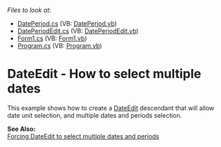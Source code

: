 <!-- default file list -->
*Files to look at*:

* [DatePeriod.cs](./CS/DatePeriodEdit/DatePeriod.cs) (VB: [DatePeriod.vb](./VB/DatePeriodEdit/DatePeriod.vb))
* [DatePeriodEdit.cs](./CS/DatePeriodEdit/DatePeriodEdit.cs) (VB: [DatePeriodEdit.vb](./VB/DatePeriodEdit/DatePeriodEdit.vb))
* [Form1.cs](./CS/DatePeriodEdit/Form1.cs) (VB: [Form1.vb](./VB/DatePeriodEdit/Form1.vb))
* [Program.cs](./CS/DatePeriodEdit/Program.cs) (VB: [Program.vb](./VB/DatePeriodEdit/Program.vb))
<!-- default file list end -->
# DateEdit - How to select multiple dates


<p>This example shows how to create a <a href="http://documentation.devexpress.com/#WindowsForms/clsDevExpressXtraEditorsDateEdittopic">DateEdit</a> descendant that will allow date unit selection, and multiple dates and periods selection.</p><p><strong>See Also:</strong><br />
<a href="https://www.devexpress.com/Support/Center/p/K18343">Forcing DateEdit to select multiple dates and periods</a></p>

<br/>


